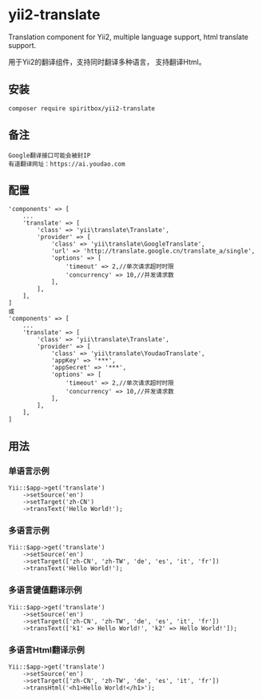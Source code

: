 # yii2-translate
Translation component for Yii2, multiple language support, html translate support.

用于Yii2的翻译组件，支持同时翻译多种语言， 支持翻译Html。

## 安装
    composer require spiritbox/yii2-translate
    
## 备注
    Google翻译接口可能会被封IP
    有道翻译网址：https://ai.youdao.com   

## 配置
    'components' => [
        ...
        'translate' => [
            'class' => 'yii\translate\Translate',
            'provider' => [
                'class' => 'yii\translate\GoogleTranslate',
                'url' => 'http://translate.google.cn/translate_a/single',
                'options' => [
                    'timeout' => 2,//单次请求超时时限
                    'concurrency' => 10,//并发请求数
                ],
            ],
        ],
    ]
    或
    'components' => [
        ...
        'translate' => [
            'class' => 'yii\translate\Translate',
            'provider' => [
                'class' => 'yii\translate\YoudaoTranslate',
                'appKey' => '***',
                'appSecret' => '***',
                'options' => [
                    'timeout' => 2,//单次请求超时时限
                    'concurrency' => 10,//并发请求数
                ],
            ],
        ],
    ]
    
## 用法
### 单语言示例
    Yii::$app->get('translate')
        ->setSource('en')
        ->setTarget('zh-CN')
        ->transText('Hello World!');

### 多语言示例
    Yii::$app->get('translate')
        ->setSource('en')
        ->setTarget(['zh-CN', 'zh-TW', 'de', 'es', 'it', 'fr'])
        ->transText('Hello World!');
        
### 多语言键值翻译示例
    Yii::$app->get('translate')
        ->setSource('en')
        ->setTarget(['zh-CN', 'zh-TW', 'de', 'es', 'it', 'fr'])
        ->transText(['k1' => Hello World!', 'k2' => Hello World!']); 
        
### 多语言Html翻译示例
    Yii::$app->get('translate')
        ->setSource('en')
        ->setTarget(['zh-CN', 'zh-TW', 'de', 'es', 'it', 'fr'])
        ->transHtml('<h1>Hello World!</h1>');                
            